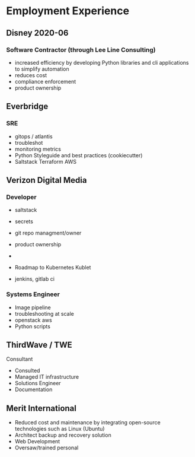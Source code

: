 
# Employment Experience
## Disney 2020-06
### Software Contractor (through Lee Line Consulting)
* increased efficiency by developing Python libraries and cli applications to simplify automation
* reduces cost
* compliance enforcement
* product ownership

## Everbridge
### SRE
* gitops / atlantis
* troubleshot
* monitoring metrics
* Python Styleguide and best practices (cookiecutter)
* Saltstack Terraform AWS

## Verizon Digital Media
### Developer
* saltstack
* secrets
* git repo managment/owner
* product ownership
* 

* Roadmap to Kubernetes Kublet

* jenkins, gitlab ci

### Systems Engineer
* Image pipeline
* troubleshooting at scale
* openstack aws
* Python scripts

## ThirdWave / TWE
Consultant
* Consulted
* Managed IT infrastructure
* Solutions Engineer
* Documentation

## Merit International

* Reduced cost and maintenance by  integrating open-source technologies such as Linux (Ubuntu)
* Architect backup and recovery solution
* Web Development
* Oversaw/trained personal

<!--stackedit_data:
eyJoaXN0b3J5IjpbMTYyMDUxNzIyMSwxMzUxNjI3NTQ5LC05OT
A0NjcyODksMjA1MjAzNzQ4OCw3NjA2NzM3NzgsLTYxNzYwNTEw
OCwtMTM0Nzg4ODIyNCwxODg4MDAzNTMzLDEzMDIzNjM4ODNdfQ
==
-->